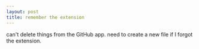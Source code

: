 ```yaml
---
layout: post
title: remember the extension
---
```

can't delete things from the GitHub app. need to create a new file if I forgot the extension.